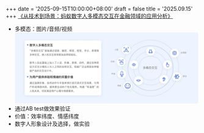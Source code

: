 +++
date = '2025-09-15T10:00:00+08:00'
draft = false
title = '2025.09.15'
+++
[《从技术到场景：蚂蚁数字人多模态交互在金融领域的应用分析》](https://km.woa.com/articles/show/629876?kmref=badge)
<!--more-->

- 多模态：图片/音频/视频 ![img.png](img.png)
- 通过AB test做效果验证
- 价值：效率纬度、情感纬度
- 数字人形象设计及选择，做实验

